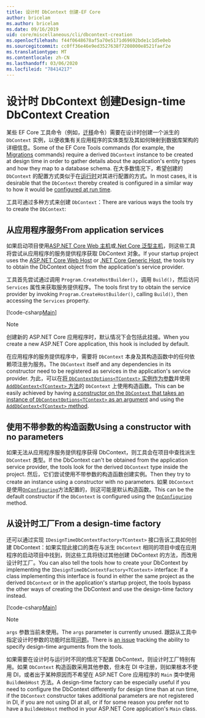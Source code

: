 ```yaml
---
title: 设计时 DbContext 创建-EF Core
author: bricelam
ms.author: bricelam
ms.date: 09/16/2019
uid: core/miscellaneous/cli/dbcontext-creation
ms.openlocfilehash: f44f0648678af5a70e5171d69692bde1c1d5e0eb
ms.sourcegitcommit: cc0ff36e46e9ed3527638f7208000e8521faef2e
ms.translationtype: MT
ms.contentlocale: zh-CN
ms.lasthandoff: 03/06/2020
ms.locfileid: "78414217"
---
```

# <a name="design-time-dbcontext-creation"></a><span data-ttu-id="ff909-102">设计时 DbContext 创建</span><span class="sxs-lookup"><span data-stu-id="ff909-102">Design-time DbContext Creation</span></span>

<span data-ttu-id="ff909-103">某些 EF Core 工具命令（例如，[迁移][1]命令）需要在设计时创建一个派生的 `DbContext` 实例，以便收集有关应用程序的实体类型及其如何映射到数据库架构的详细信息。</span><span class="sxs-lookup"><span data-stu-id="ff909-103">Some of the EF Core Tools commands (for example, the [Migrations][1] commands) require a derived `DbContext` instance to be created at design time in order to gather details about the application's entity types and how they map to a database schema.</span></span> <span data-ttu-id="ff909-104">在大多数情况下，希望创建的 `DbContext` 的配置方式类似于在[运行时][2]对其进行配置的方式。</span><span class="sxs-lookup"><span data-stu-id="ff909-104">In most cases, it is desirable that the `DbContext` thereby created is configured in a similar way to how it would be [configured at run time][2].</span></span>

<span data-ttu-id="ff909-105">工具可通过多种方式来创建 `DbContext`：</span><span class="sxs-lookup"><span data-stu-id="ff909-105">There are various ways the tools try to create the `DbContext`:</span></span>

## <a name="from-application-services"></a><span data-ttu-id="ff909-106">从应用程序服务</span><span class="sxs-lookup"><span data-stu-id="ff909-106">From application services</span></span>

<span data-ttu-id="ff909-107">如果启动项目使用[ASP.NET Core Web 主机][3]或[.Net Core 泛型主机][4]，则这些工具将尝试从应用程序的服务提供程序获取 DbContext 对象。</span><span class="sxs-lookup"><span data-stu-id="ff909-107">If your startup project uses the [ASP.NET Core Web Host][3] or [.NET Core Generic Host][4], the tools try to obtain the DbContext object from the application's service provider.</span></span>

<span data-ttu-id="ff909-108">工具首先尝试通过调用 `Program.CreateHostBuilder()`，调用 `Build()`，然后访问 `Services` 属性来获取服务提供程序。</span><span class="sxs-lookup"><span data-stu-id="ff909-108">The tools first try to obtain the service provider by invoking `Program.CreateHostBuilder()`, calling `Build()`, then accessing the `Services` property.</span></span>

[!code-csharp[Main](../../../../samples/core/Miscellaneous/CommandLine/ApplicationService.cs)]

> [!NOTE]
> <span data-ttu-id="ff909-109">创建新的 ASP.NET Core 应用程序时，默认情况下会包括此挂接。</span><span class="sxs-lookup"><span data-stu-id="ff909-109">When you create a new ASP.NET Core application, this hook is included by default.</span></span>

<span data-ttu-id="ff909-110">在应用程序的服务提供程序中，需要将 `DbContext` 本身及其构造函数中的任何依赖项注册为服务。</span><span class="sxs-lookup"><span data-stu-id="ff909-110">The `DbContext` itself and any dependencies in its constructor need to be registered as services in the application's service provider.</span></span> <span data-ttu-id="ff909-111">为此，可以在[将 `DbContextOptions<TContext>` 实例作为参数][5]并使用[`AddDbContext<TContext>` 方法][6]的 `DbContext` 上使用构造函数。</span><span class="sxs-lookup"><span data-stu-id="ff909-111">This can be easily achieved by having [a constructor on the `DbContext` that takes an instance of `DbContextOptions<TContext>` as an argument][5] and using the [`AddDbContext<TContext>` method][6].</span></span>

## <a name="using-a-constructor-with-no-parameters"></a><span data-ttu-id="ff909-112">使用不带参数的构造函数</span><span class="sxs-lookup"><span data-stu-id="ff909-112">Using a constructor with no parameters</span></span>

<span data-ttu-id="ff909-113">如果无法从应用程序服务提供程序获得 DbContext，则工具会在项目中查找派生 `DbContext` 类型。</span><span class="sxs-lookup"><span data-stu-id="ff909-113">If the DbContext can't be obtained from the application service provider, the tools look for the derived `DbContext` type inside the project.</span></span> <span data-ttu-id="ff909-114">然后，它们尝试使用不带参数的构造函数创建实例。</span><span class="sxs-lookup"><span data-stu-id="ff909-114">Then they try to create an instance using a constructor with no parameters.</span></span> <span data-ttu-id="ff909-115">如果 `DbContext` 是使用[`OnConfiguring`][7]方法配置的，则这可能是默认构造函数。</span><span class="sxs-lookup"><span data-stu-id="ff909-115">This can be the default constructor if the `DbContext` is configured using the [`OnConfiguring`][7] method.</span></span>

## <a name="from-a-design-time-factory"></a><span data-ttu-id="ff909-116">从设计时工厂</span><span class="sxs-lookup"><span data-stu-id="ff909-116">From a design-time factory</span></span>

<span data-ttu-id="ff909-117">还可以通过实现 `IDesignTimeDbContextFactory<TContext>` 接口告诉工具如何创建 DbContext：如果实现此接口的类在与派生 `DbContext` 相同的项目中或在应用程序的启动项目中找到，则这些工具将绕过其他创建 DbContext 的方法，而改用设计时工厂。</span><span class="sxs-lookup"><span data-stu-id="ff909-117">You can also tell the tools how to create your DbContext by implementing the `IDesignTimeDbContextFactory<TContext>` interface: If a class implementing this interface is found in either the same project as the derived `DbContext` or in the application's startup project, the tools bypass the other ways of creating the DbContext and use the design-time factory instead.</span></span>

[!code-csharp[Main](../../../../samples/core/Miscellaneous/CommandLine/BloggingContextFactory.cs)]

> [!NOTE]
> <span data-ttu-id="ff909-118">`args` 参数当前未使用。</span><span class="sxs-lookup"><span data-stu-id="ff909-118">The `args` parameter is currently unused.</span></span> <span data-ttu-id="ff909-119">跟踪从工具中指定设计时参数的功能时出现[问题][8]。</span><span class="sxs-lookup"><span data-stu-id="ff909-119">There is [an issue][8] tracking the ability to specify design-time arguments from the tools.</span></span>

<span data-ttu-id="ff909-120">如果需要在设计时与运行时不同的情况下配置 DbContext，则设计时工厂特别有用。如果 `DbContext` 构造函数采用其他参数，但未在 DI 中注册，则如果根本不使用 DI，或者出于某种原因而不希望在 ASP.NET Core 应用程序的 `Main` 类中使用 `BuildWebHost` 方法。</span><span class="sxs-lookup"><span data-stu-id="ff909-120">A design-time factory can be especially useful if you need to configure the DbContext differently for design time than at run time, if the `DbContext` constructor takes additional parameters are not registered in DI, if you are not using DI at all, or if for some reason you prefer not to have a `BuildWebHost` method in your ASP.NET Core application's `Main` class.</span></span>

  [1]: xref:core/managing-schemas/migrations/index
  [2]: xref:core/miscellaneous/configuring-dbcontext
  [3]: /aspnet/core/fundamentals/host/web-host
  [4]: /aspnet/core/fundamentals/host/generic-host
  [5]: xref:core/miscellaneous/configuring-dbcontext#constructor-argument
  [6]: xref:core/miscellaneous/configuring-dbcontext#using-dbcontext-with-dependency-injection
  [7]: xref:core/miscellaneous/configuring-dbcontext#onconfiguring
  [8]: https://github.com/aspnet/EntityFrameworkCore/issues/8332
